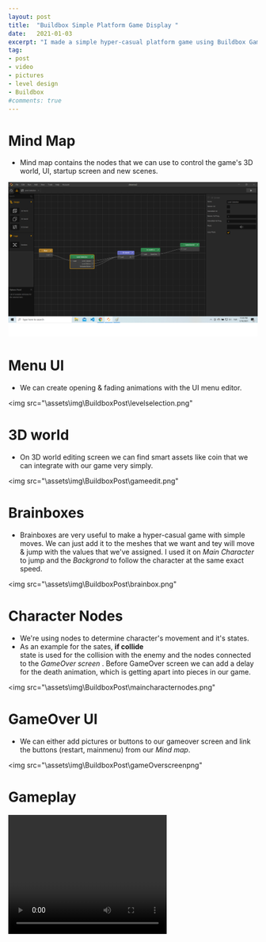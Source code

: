 ```yaml
---
layout: post
title:  "Buildbox Simple Platform Game Display "
date:   2021-01-03
excerpt: "I made a simple hyper-casual platform game using Buildbox GameMaker engine"
tag:
- post
- video
- pictures
- level design
- Buildbox
#comments: true
---
```


# Mind Map

* Mind map contains the nodes <!-- blueprints  --> that we can use to control the game's 3D world, UI, startup screen and new scenes.

<img src="\assets\img\BuildboxPost\mindmap.png"/>

# Menu UI

* We can create opening & fading animations with the UI menu editor. 

<img src="\assets\img\BuildboxPost\levelselection.png"

# 3D world 

* On 3D world editing screen we can find smart assets like coin that we can integrate with our game very simply.

<img src="\assets\img\BuildboxPost\gameedit.png"

# Brainboxes 

* Brainboxes are very useful to make a hyper-casual game with simple moves. We can just add it to the meshes that we want and tey will move & jump with the values that we've assigned. I used it on <I> Main Character </I> to jump and the <I> Backgrond </I> to follow the character at the same exact speed. 

<img src="\assets\img\BuildboxPost\brainbox.png"

# Character Nodes

* We're using nodes to determine character's movement and it's states.
* As an example for the sates, <b>if collide</b><br/> state is used for the collision with the enemy and the nodes connected to the <I> GameOver screen </I>. Before GameOver screen we can add a delay for the death animation, which is getting apart into pieces in our game. 

<img src="\assets\img\BuildboxPost\maincharacternodes.png"

# GameOver UI

* We can either add pictures or buttons to our gameover screen and link the buttons (restart, mainmenu) from our <I> Mind map</I>.

<img src="\assets\img\BuildboxPost\gameOverscreenpng"

# Gameplay

<video width="320" height="240" controls>
  <source src="\assets\img\BuildboxPost\video" type="video/mp4">
  <source src="movie.ogg" type="video/ogg">
</video
